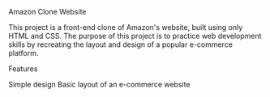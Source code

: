 Amazon Clone Website

This project is a front-end clone of Amazon's website, built using only HTML and CSS. The purpose of this project is to practice web development skills by recreating the layout and design of a popular e-commerce platform.

Features

Simple design
Basic layout of an e-commerce website